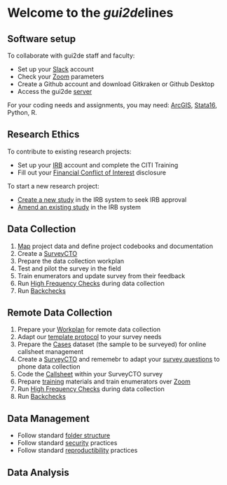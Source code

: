 # Welcome to the _gui2de_**lines**

## Software setup

To collaborate with gui2de staff and faculty:
- Set up your [Slack](1-software-setup/slack.md) account
- Check your [Zoom](1-software-setup/zoom.md) parameters
- Create a Github account and download Gitkraken or Github Desktop
- Access the gui2de [server](1-software-setup/server.md)

For your coding needs and assignments, you may need: [ArcGIS](1-software-setup/arcgis.md), [Stata16](1-software-setup/stata16.md), Python, R.

## Research Ethics

To contribute to existing research projects:
- Set up your [IRB](2-research-ethics/IRB_indiv.md) account and complete the CITI Training
- Fill out your [Financial Conflict of Interest](2-research-ethics/COI.md) disclosure

To start a new research project:
- [Create a new study](2-research-ethics/IRB_study.md) in the IRB system to seek IRB approval
- [Amend an existing study](2-research-ethics/IRB_amend.md) in the IRB system 


## Data Collection

1. [Map](3-data-collection/data-mapping.md) project data and define project codebooks and documentation  
1. Create a [SurveyCTO](3-data-collection/survey-cto.md) 
1. Prepare the data collection workplan
1. Test and pilot the survey in the field
1. Train enumerators and update survey from their feedback
1. Run [High Frequency Checks](3-data-collection/hfc.md) during data collection
1. Run [Backchecks](3-data-collection/backcheck.md)

## Remote Data Collection

1. Prepare your [Workplan](3-data-collection-remote/workplan-remote.md) for remote data collection
1. Adapt our [template protocol](https://drive.google.com/file/d/1Hb7OxQlFTymBOYGE_Y8qFdAjRoPnKVeC/view?usp=sharing) to your survey needs
1. Prepare the [Cases](3-data-collection-remote/cases.md) dataset (the sample to be surveyed) for online callsheet management
1. Create a [SurveyCTO](3-data-collection/survey-cto.md) and rememebr to adapt your [survey questions](3-data-collection-remote/survey-writing-remote.md) to phone data collection
1. Code the [Callsheet](3-data-collection-remote/callsheet.md) within your SurveyCTO survey
1. Prepare [training](3-data-collection-remote/training-remote.md) materials and train enumerators over [Zoom](1-software-setup/zoom.md)
1. Run [High Frequency Checks](3-data-collection-remote/hfc-remote.md) during data collection
1. Run [Backchecks](3-data-collection-remote/backcheck-remote.md)

## Data Management

- Follow standard [folder structure](4-data-management/folder-structure.md)
- Follow standard [security](4-data-management/security.md) practices
- Follow standard [reproductibility](4-data-management/reproductibility.md) practices


## Data Analysis
